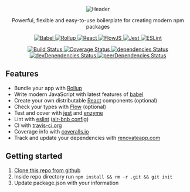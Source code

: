 <p align="center">
   <img src="https://raw.githubusercontent.com/eunikitin/modern-package-boilerplate/master/internals/img/header.png" alt="Header">
</p>
<p align="center">
  Powerful, flexible and easy-to-use boilerplate for creating modern npm packages
</p>
<p align="center">
  <a href="https://babeljs.io/">
    <img src="https://raw.githubusercontent.com/eunikitin/modern-package-boilerplate/master/internals/img/js.png" alt="Babel">
  </a>
  <a href="https://rollupjs.org/">
    <img src="https://raw.githubusercontent.com/eunikitin/modern-package-boilerplate/master/internals/img/rollup.png" alt="Rollup">
  </a>
  <a href="https://reactjs.org/">
    <img src="https://raw.githubusercontent.com/eunikitin/modern-package-boilerplate/master/internals/img/react.png" alt="React">
  </a>
  <a href="https://flow.org">
    <img src="https://raw.githubusercontent.com/eunikitin/modern-package-boilerplate/master/internals/img/flow.png" alt="FlowJS">
  </a>
  <a href="https://facebook.github.io/jest/">
    <img src="https://raw.githubusercontent.com/eunikitin/modern-package-boilerplate/master/internals/img/jest.png" alt="Jest">
  </a>
  <a href="https://eslint.org/">
    <img src="https://raw.githubusercontent.com/eunikitin/modern-package-boilerplate/master/internals/img/eslint.png" alt="ESLint">
  </a>
</p>

<p align="center">
  <a href="https://travis-ci.org/eunikitin/modern-package-boilerplate">
    <img src="https://travis-ci.org/eunikitin/modern-package-boilerplate.svg?branch=master" alt="Build Status">
  </a>
  <a href="https://coveralls.io/github/eunikitin/modern-package-boilerplate?branch=master">
    <img src="https://coveralls.io/repos/github/eunikitin/modern-package-boilerplate/badge.svg?branch=master" alt="Coverage Status">
  </a>
  <a href="https://david-dm.org/eunikitin/modern-package-boilerplate">
    <img src="https://david-dm.org/eunikitin/modern-package-boilerplate/status.svg" alt="dependencies Status">
  </a>
  <a href="https://david-dm.org/eunikitin/modern-package-boilerplate?type=dev">
    <img src="https://david-dm.org/eunikitin/modern-package-boilerplate/dev-status.svg" alt="devDependencies Status">
  </a>
  <a href="https://david-dm.org/eunikitin/modern-package-boilerplate?type=peer">
    <img src="https://david-dm.org/eunikitin/modern-package-boilerplate/peer-status.svg" alt="peerDependencies Status">
  </a>
</p>

## Features
* Bundle your app with [Rollup](https://github.com/rollup/rollup)
* Write modern JavaScript with latest features of [babel](https://babeljs.io/)
* Create your own distributable [React](https://reactjs.org/) components (optional)
* Check your types with [Flow](https://flow.org/) (optional)
* Test and cover with [jest](https://mochajs.org/) and [enzyme](http://chaijs.com/)
* Lint with [eslint](http://eslint.org/) ([air-bnb config](https://github.com/airbnb/javascript))
* CI with [travis-ci.org](https://travis-ci.org/)
* Coverage info with [coveralls.io](https://coveralls.io)
* Track and update your dependencies with [renovateapp.com](https://renovateapp.com/)

## Getting started
1. [Clone this repo from github](https://github.com/eunikitin/modern-package-boilerplate)
2. Inside repo directory run `npm install && rm -r .git && git init`
2. Update package.json with your information
